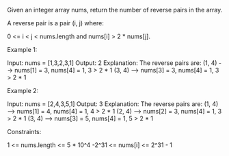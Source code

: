 Given an integer array nums, return the number of reverse pairs in the
array.

A reverse pair is a pair (i, j) where:


0 <= i < j < nums.length and
nums[i] > 2 * nums[j].



Example 1:


Input: nums = [1,3,2,3,1]
Output: 2
Explanation: The reverse pairs are:
(1, 4) --> nums[1] = 3, nums[4] = 1, 3 > 2 * 1
(3, 4) --> nums[3] = 3, nums[4] = 1, 3 > 2 * 1


Example 2:


Input: nums = [2,4,3,5,1]
Output: 3
Explanation: The reverse pairs are:
(1, 4) --> nums[1] = 4, nums[4] = 1, 4 > 2 * 1
(2, 4) --> nums[2] = 3, nums[4] = 1, 3 > 2 * 1
(3, 4) --> nums[3] = 5, nums[4] = 1, 5 > 2 * 1



Constraints:


1 <= nums.length <= 5 * 10^4
-2^31 <= nums[i] <= 2^31 - 1




